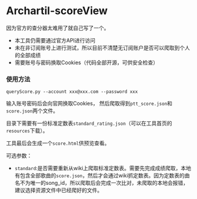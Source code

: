 # Archartil-scoreView

因为官方的查分器太难用了就自己写了一个。

- 本工具仍需要通过官方API进行访问
- 未在非订阅账号上进行测试，所以目前不清楚无订阅账户是否可以爬取到个人的全部成绩
- 需要账号与密码换取Cookies（代码全部开源，可供安全检查）

### 使用方法

```
queryScore.py --account xxx@xxx.com --password xxx
```


输入账号密码后会向官网换取Cookies， 然后爬取得到``ptt_score.json``和``score.json``两个文件。

目录下需要有一份标准定数表``standard_rating.json``（可以在工具首页的``resources``下载）。

工具最后会生成一个``score.html``供预览查看。


可选参数：

- ``standard``:是否需要重新从wiki上爬取标准定数表。需要先完成成绩爬取，本地有包含全部歌曲的``score.json``，然后才会通过wiki抓定数表。因为定数表的曲名不为唯一的song_id，所以爬取后会完成一次比对，未爬取的本地会报错，建议选择资源文件中已经爬好的文件。



